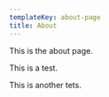 ```yaml
---
templateKey: about-page
title: About
---
```


This is the about page.

This is a test.

This is another tets.
